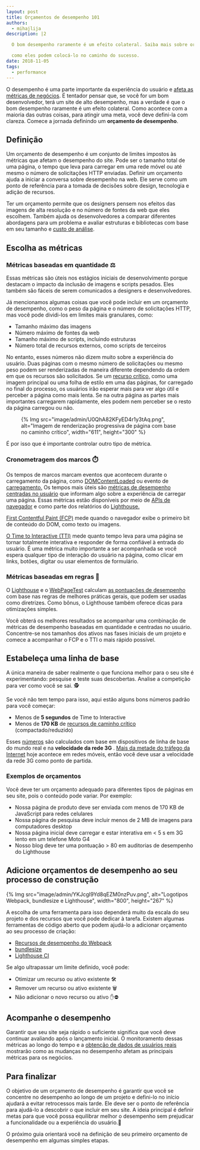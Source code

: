 ```yaml
---
layout: post
title: Orçamentos de desempenho 101
authors:
  - mihajlija
description: |2

  O bom desempenho raramente é um efeito colateral. Saiba mais sobre orçamentos de desempenho e

  como eles podem colocá-lo no caminho do sucesso.
date: 2018-11-05
tags:
  - performance
---
```


O desempenho é uma parte importante da experiência do usuário e [afeta as métricas de negócios](https://wpostats.com/). É tentador pensar que, se você for um bom desenvolvedor, terá um site de alto desempenho, mas a verdade é que o bom desempenho raramente é um efeito colateral. Como acontece com a maioria das outras coisas, para atingir uma meta, você deve defini-la com clareza. Comece a jornada definindo um **orçamento de desempenho**.

## Definição

Um orçamento de desempenho é um conjunto de limites impostos às métricas que afetam o desempenho do site. Pode ser o tamanho total de uma página, o tempo que leva para carregar em uma rede móvel ou até mesmo o número de solicitações HTTP enviadas. Definir um orçamento ajuda a iniciar a conversa sobre desempenho na web. Ele serve como um ponto de referência para a tomada de decisões sobre design, tecnologia e adição de recursos.

Ter um orçamento permite que os designers pensem nos efeitos das imagens de alta resolução e no número de fontes da web que eles escolhem. Também ajuda os desenvolvedores a comparar diferentes abordagens para um problema e avaliar estruturas e bibliotecas com base em seu tamanho e [custo de análise](https://medium.com/@addyosmani/the-cost-of-javascript-in-2018-7d8950fbb5d4).

## Escolha as métricas

### Métricas baseadas em quantidade ⚖️

Essas métricas são úteis nos estágios iniciais de desenvolvimento porque destacam o impacto da inclusão de imagens e scripts pesados. Eles também são fáceis de serem comunicados a designers e desenvolvedores.

Já mencionamos algumas coisas que você pode incluir em um orçamento de desempenho, como o peso da página e o número de solicitações HTTP, mas você pode dividi-los em limites mais granulares, como:

- Tamanho máximo das imagens
- Número máximo de fontes da web
- Tamanho máximo de scripts, incluindo estruturas
- Número total de recursos externos, como scripts de terceiros

No entanto, esses números não dizem muito sobre a experiência do usuário. Duas páginas com o mesmo número de solicitações ou mesmo peso podem ser renderizadas de maneira diferente dependendo da ordem em que os recursos são solicitados. Se um [recurso crítico,](https://developers.google.com/web/fundamentals/performance/critical-rendering-path/) como uma imagem principal ou uma folha de estilo em uma das páginas, for carregado no final do processo, os usuários irão esperar mais para ver algo útil e perceber a página como mais lenta. Se na outra página as partes mais importantes carregarem rapidamente, eles podem nem perceber se o resto da página carregou ou não.

<figure>{% Img src="image/admin/U0QhA82KFyED4r1y3tAq.png", alt="Imagem de renderização progressiva de página com base no caminho crítico", width="611", height="300" %}</figure>

É por isso que é importante controlar outro tipo de métrica.

### Cronometragem dos marcos ⏱️

Os tempos de marcos marcam eventos que acontecem durante o carregamento da página, como [DOMContentLoaded](https://developer.mozilla.org/docs/Web/Events/DOMContentLoaded) ou evento de [carregamento.](https://developer.mozilla.org/docs/Web/Events/load) Os tempos mais úteis são [métricas de desempenho centradas no usuário](/user-centric-performance-metrics/) que informam algo sobre a experiência de carregar uma página. Essas métricas estão disponíveis por meio de [APIs de navegador](https://developers.google.com/web/fundamentals/performance/user-centric-performance-metrics#measuring_these_metrics_on_real_users_devices) e como parte dos relatórios do [Lighthouse.](https://developers.google.com/web/tools/lighthouse/)

[First Contentful Paint (FCP)](/fcp/) mede quando o navegador exibe o primeiro bit de conteúdo do DOM, como texto ou imagens.

[O Time to Interactive (TTI)](/tti/) mede quanto tempo leva para uma página se tornar totalmente interativa e responder de forma confiável à entrada do usuário. É uma métrica muito importante a ser acompanhada se você espera qualquer tipo de interação do usuário na página, como clicar em links, botões, digitar ou usar elementos de formulário.

### Métricas baseadas em regras 💯

O [Lighthouse](https://developers.google.com/web/tools/lighthouse/) e o [WebPageTest](https://www.webpagetest.org/) calculam [as pontuações de desempenho](https://developers.google.com/web/tools/lighthouse/scoring#perf-scoring) com base nas regras de melhores práticas gerais, que podem ser usadas como diretrizes. Como bônus, o Lighthouse também oferece dicas para otimizações simples.

Você obterá os melhores resultados se acompanhar uma combinação de métricas de desempenho baseadas em quantidade e centradas no usuário. Concentre-se nos tamanhos dos ativos nas fases iniciais de um projeto e comece a acompanhar o FCP e o TTI o mais rápido possível.

## Estabeleça uma linha de base

A única maneira de saber realmente o que funciona melhor para o seu site é experimentando: pesquise e teste suas descobertas. Analise a competição para ver como você se sai. 🕵️

Se você não tem tempo para isso, aqui estão alguns bons números padrão para você começar:

- Menos de **5 segundos** de Time to Interactive
- Menos de **170 KB** de [recursos de caminho crítico](https://developers.google.com/web/fundamentals/performance/critical-rendering-path/) (compactado/reduzido)

Esses [números](https://infrequently.org/2017/10/can-you-afford-it-real-world-web-performance-budgets/) são calculados com base em dispositivos de linha de base do mundo real e na **velocidade da rede 3G** . [Mais da metade do tráfego da Internet](https://www.statista.com/statistics/277125/share-of-website-traffic-coming-from-mobile-devices/) hoje acontece em redes móveis, então você deve usar a velocidade da rede 3G como ponto de partida.

### Exemplos de orçamentos

Você deve ter um orçamento adequado para diferentes tipos de páginas em seu site, pois o conteúdo pode variar. Por exemplo:

- Nossa página de produto deve ser enviada com menos de 170 KB de JavaScript para redes celulares
- Nossa página de pesquisa deve incluir menos de 2 MB de imagens para computadores desktop
- Nossa página inicial deve carregar e estar interativa em &lt; 5 s em 3G lento em um telefone Moto G4
- Nosso blog deve ter uma pontuação &gt; 80 em auditorias de desempenho do Lighthouse

## Adicione orçamentos de desempenho ao seu processo de construção

{% Img src="image/admin/YKJcgI9Yd8qEZM0nzPuv.png", alt="Logotipos Webpack, bundlesize e Lighthouse", width="800", height="267" %}

A escolha de uma ferramenta para isso dependerá muito da escala do seu projeto e dos recursos que você pode dedicar à tarefa. Existem algumas ferramentas de código aberto que podem ajudá-lo a adicionar orçamento ao seu processo de criação:

- [Recursos de desempenho do Webpack](https://webpack.js.org/configuration/performance/)
- [bundlesize](https://github.com/siddharthkp/bundlesize)
- [Lighthouse CI](https://github.com/GoogleChrome/lighthouse-ci)

Se algo ultrapassar um limite definido, você pode:

- Otimizar um recurso ou ativo existente 🛠️
- Remover um recurso ou ativo existente 🗑️
- Não adicionar o novo recurso ou ativo ✋⛔

## Acompanhe o desempenho

Garantir que seu site seja rápido o suficiente significa que você deve continuar avaliando após o lançamento inicial. O monitoramento dessas métricas ao longo do tempo e a [obtenção de dados de usuários reais](https://developers.google.com/web/fundamentals/performance/navigation-and-resource-timing/) mostrarão como as mudanças no desempenho afetam as principais métricas para os negócios.

## Para finalizar

O objetivo de um orçamento de desempenho é garantir que você se concentre no desempenho ao longo de um projeto e defini-lo no início ajudará a evitar retrocessos mais tarde. Ele deve ser o ponto de referência para ajudá-lo a descobrir o que incluir em seu site. A ideia principal é definir metas para que você possa equilibrar melhor o desempenho sem prejudicar a funcionalidade ou a experiência do usuário.🎯

O próximo guia orientará você na definição de seu primeiro orçamento de desempenho em algumas simples etapas.
